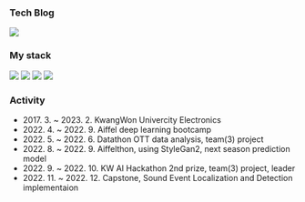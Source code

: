 <div>
<h3>Tech Blog</h3>
<a href="https://velog.io/@jujemu"><img src="https://img.shields.io/badge/velog-20C997?style=for-the-badge&logo=Velog&logoColor=white"></a>

<p>
  <h3>My stack</h3>
  <img src="https://img.shields.io/badge/python3-3776AB?style=for-the-badge&logo=Python&logoColor=white">  
  <img src="https://img.shields.io/badge/pytorch-EE4C2C?style=for-the-badge&logo=Pytorch&logoColor=white">
  <img src="https://img.shields.io/badge/tensorflow-FF6F00?style=for-the-badge&logo=Tensorflow&logoColor=white">
  <img src="https://img.shields.io/badge/git-F05032?style=for-the-badge&logo=Git&logoColor=white">
</p>

<h3>Activity</h3>
<ul>
  <li>2017. 3. ~ 2023. 2. KwangWon Univercity Electronics</li>
  <li>2022. 4. ~ 2022. 9. Aiffel deep learning bootcamp</li>
  <li>2022. 5. ~ 2022. 6. Datathon OTT data analysis, team(3) project </li>
  <li>2022. 8. ~ 2022. 9. Aiffelthon, using StyleGan2, next season prediction model</li>
  <li>2022. 9. ~ 2022. 10. KW AI Hackathon 2nd prize, team(3) project, leader</li>
  <li>2022. 11. ~ 2022. 12. Capstone, Sound Event Localization and Detection implementaion</li>
 </ul>
